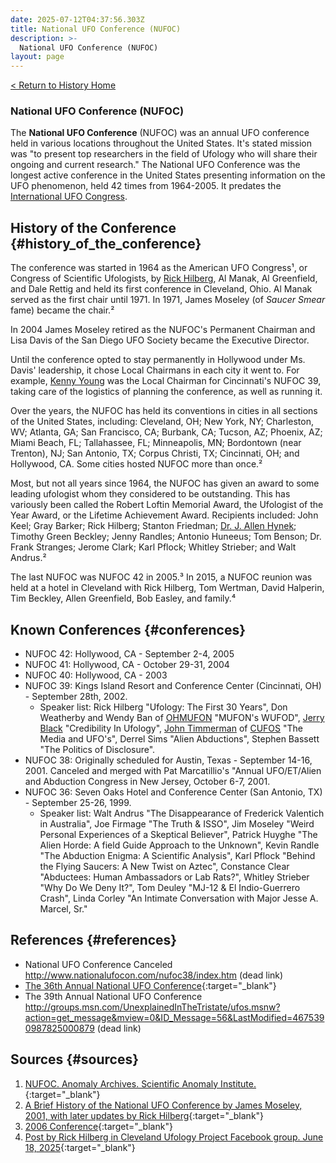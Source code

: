 ```yaml
---
date: 2025-07-12T04:37:56.303Z
title: National UFO Conference (NUFOC)
description: >-
  National UFO Conference (NUFOC)
layout: page
---
```


[< Return to History Home](/History-TriState)

### National UFO Conference (NUFOC)
The **National UFO Conference** (NUFOC)
was an annual UFO conference held in various locations throughout the United States. It's
stated mission was "to present top researchers in the field of
Ufology who will share their ongoing and current
research." The National UFO Conference was the longest active conference
in the United States presenting information on the UFO phenomenon, held 42 times from 1964-2005. It predates the [International UFO Congress](IUFOC).

History of the Conference {#history_of_the_conference}
-------------------------

The conference was started in 1964 as the American UFO Congress¹, or Congress of Scientific Ufologists, by [Rick Hilberg](RickHilberg), Al Manak, Al Greenfield, and Dale Rettig and held its first conference in Cleveland, Ohio. Al Manak served as the first chair until 1971. In 1971, James Moseley (of *Saucer Smear* fame) became the chair.² 

In 2004 James Moseley retired as the NUFOC's
Permanent Chairman and Lisa Davis of the San Diego UFO Society became the Executive Director.

Until the conference opted to stay permanently in Hollywood under Ms. Davis' leadership, it chose Local Chairmans in each city it went to. For example, [Kenny Young](KennyYoung) was the Local Chairman for Cincinnati's NUFOC 39, taking care of the logistics of planning the conference, as well as running it.

Over the years, the NUFOC has held its conventions in cities in all sections of the United States, including: Cleveland, OH; New York, NY; Charleston, WV; Atlanta, GA; San Francisco, CA; Burbank, CA; Tucson, AZ; Phoenix, AZ; Miami Beach, FL; Tallahassee, FL; Minneapolis, MN; Bordontown (near Trenton), NJ; San Antonio, TX; Corpus Christi, TX; Cincinnati, OH; and Hollywood, CA. Some cities hosted NUFOC more than once.²

Most, but not all years since 1964, the NUFOC has given an award to some leading ufologist whom they considered to be outstanding. This has variously been called the Robert Loftin Memorial Award, the Ufologist of the Year Award, or the Lifetime Achievement Award. Recipients included: John Keel; Gray Barker; Rick Hilberg; Stanton Friedman; [Dr. J. Allen Hynek](JAllenHynek); Timothy Green Beckley; Jenny Randles; Antonio Huneeus; Tom Benson; Dr. Frank Stranges; Jerome Clark; Karl Pflock; Whitley Strieber; and Walt Andrus.²

The last NUFOC was NUFOC 42 in 2005.³ In 2015, a NUFOC reunion was held at a hotel in Cleveland with Rick Hilberg, Tom Wertman, David Halperin, Tim Beckley, Allen Greenfield, Bob Easley, and family.⁴

Known Conferences {#conferences}
-----------

-   NUFOC 42: Hollywood, CA - September 2-4, 2005
-   NUFOC 41: Hollywood, CA - October 29-31, 2004
-   NUFOC 40: Hollywood, CA - 2003
-   NUFOC 39: Kings Island Resort and Conference Center (Cincinnati,
    OH) - September 28th, 2002. 
    -   Speaker list: Rick Hilberg "Ufology: The First 30 Years", Don
        Weatherby and Wendy Ban of [OHMUFON](OHMUFON) "MUFON's WUFOD", [Jerry Black](JerryBlack)
        "Credibility In Ufology", [John Timmerman](JohnTimmerman) of [CUFOS](CUFOS) "The Media and
        UFO's", Derrel Sims "Alien Abductions", Stephen Bassett "The
        Politics of Disclosure".
-   NUFOC 38: Originally scheduled for Austin, Texas - September
    14-16, 2001. Canceled and merged with Pat Marcatillio's "Annual UFO/ET/Alien and Abduction Congress
    in New Jersey, October 6-7, 2001.
-   NUFOC 36: Seven Oaks Hotel and Conference Center (San Antonio, TX) -
    September 25-26, 1999.
    -   Speaker list: Walt Andrus "The Disappearance of Frederick
        Valentich in Australia", Joe Firmage "The Truth & ISSO", Jim
        Moseley "Weird Personal Experiences of a Skeptical Believer",
        Patrick Huyghe "The Alien Horde: A field Guide Approach to the
        Unknown", Kevin Randle "The Abduction Enigma: A Scientific
        Analysis", Karl Pflock "Behind the Flying Saucers: A New Twist
        on Aztec", Constance Clear "Abductees: Human Ambassadors or Lab
        Rats?", Whitley Strieber "Why Do We Deny It?", Tom Deuley "MJ-12
        & El Indio-Guerrero Crash", Linda Corley "An Intimate
        Conversation with Major Jesse A. Marcel, Sr."

References {#references}
----------

-   National UFO Conference Canceled <http://www.nationalufocon.com/nufoc38/index.htm> (dead link)
-   [The 36th Annual National UFO Conference](https://web.archive.org/web/20080601112640/http://www.martiansgohome.com/smear/nufoc99.htm){:target="_blank"}
-   The 39th Annual National UFO Conference <http://groups.msn.com/UnexplainedInTheTristate/ufos.msnw?action=get_message&mview=0&ID_Message=56&LastModified=4675390987825000879> (dead link)


Sources {#sources}
--------------
1. [NUFOC. Anomaly Archives. Scientific Anomaly Institute.](https://anomalyarchives.org/collections/file/nufoc/){:target="_blank"}
2. [A Brief History of the National UFO Conference by James Moseley, 2001, with later updates by Rick Hilberg](https://web.archive.org/web/20220629074853/https://www.jimmoseley.com/2014/03/the-national-ufo-conference/){:target="_blank"}
3. [2006 Conference](https://web.archive.org/web/20080403050827/http://www.nationalufocon.com/index.php?option=com_content&task=view&id=40&Itemid=88){:target="_blank"}
4. [Post by Rick Hilberg in Cleveland Ufology Project Facebook group. June 18, 2025](https://www.facebook.com/rick.hilberg/posts/pfbid02qUZkpU8gkfY2JEnAkeXRQh4npoGRbsu46JtK5qfczgzSL6KCeDkhZYxz6d89aeQXl?__cft__[0]=AZUmVjhdmCFCWrLdTpZDg3s3Es3XJhnOxAf93-gQGRuVjHDWCqg80exKLgV8DO9P1WQMVi-MAJJBF1f8-H9A8Q2V42ehiVGnrmtQ7KDXXdLeeoZlge640Ie-prxob6iZ3TVNK1VsxiNrxpFIiRkzWI20u_UWWq1Ivd2GSDu-pMtlSpGV-X0In3c_FzuJDFfLkfR7QZ6aQ_4S3i8uFANOg6PbiYN__UVw_yRMwlI0pzpaZA&__tn__=%2CO%2CP-y-R){:target="_blank"}